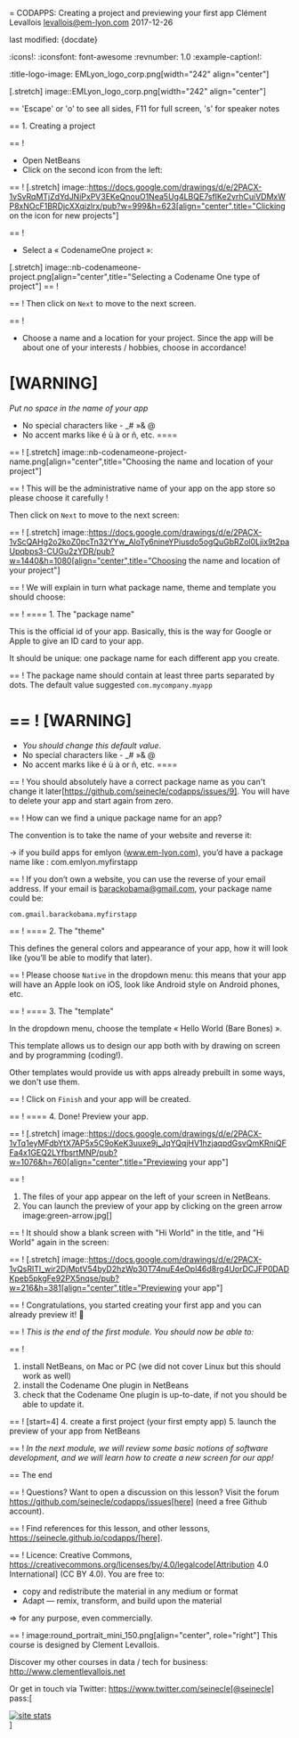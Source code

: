= CODAPPS: Creating a project and previewing your first app
Clément Levallois <levallois@em-lyon.com>
2017-12-26

last modified: {docdate}

:icons!:
:iconsfont:   font-awesome
:revnumber: 1.0
:example-caption!:

:title-logo-image: EMLyon_logo_corp.png[width="242" align="center"]

[.stretch]
image::EMLyon_logo_corp.png[width="242" align="center"]

==  'Escape' or 'o' to see all sides, F11 for full screen, 's' for speaker notes

==  1. Creating a project

==  !
- Open NetBeans
- Click on the second icon from the left:

==  !
[.stretch]
image::https://docs.google.com/drawings/d/e/2PACX-1vSvRqMTjZdYdJNiPxPV3EKeQnouO1Nea5Ug4LBQE7sfIKe2vrhCuiVDMxWP8xNOcF1BRDjcXXqizlrx/pub?w=999&h=623[align="center",title="Clicking on the icon for new projects"]

==  !
- Select a « CodenameOne project »:

[.stretch]
image::nb-codenameone-project.png[align="center",title="Selecting a Codename One type of project"]
==  !


==  !
Then click on `Next` to move to the next screen.

==  !
- Choose a name and a location for your project. Since the app will be about one of your interests / hobbies, choose in accordance!

[WARNING]
====
*Put no space in the name of your app*

- No special characters like - _# »& @
- No accent marks like é ù à or ñ, etc.
====

==  !
[.stretch]
image::nb-codenameone-project-name.png[align="center",title="Choosing the name and location of your project"]

==  !
This will be the administrative name of your app on the app store so please choose it carefully !

Then click on `Next` to move to the next screen:

==  !
[.stretch]
image::https://docs.google.com/drawings/d/e/2PACX-1vScQAHg2o2koZ0pcTn32YYw_AloTy6nineYPiusdo5ogQuGbRZol0Ljix9t2paUpqbps3-CUGu2zYDR/pub?w=1440&h=1080[align="center",title="Choosing the name and location of your project"]

==  !
We will explain in turn what package name, theme and template you should choose:

==  !
==== 1. The "package name"

This is the official id of your app. Basically, this is the way for Google or Apple to give an ID card to your app.

It should be unique: one package name for each different app you create.

==  !
The package name should contain at least three parts separated by dots. The default value suggested `com.mycompany.myapp`

==  !
[WARNING]
====
- *You should change this default value*.
- No special characters like - _# »& @
- No accent marks like é ù à or ñ, etc.
====

==  !
You should absolutely have a correct package name as you can't change it later[https://github.com/seinecle/codapps/issues/9]. You will have to delete your app and start again from zero.

==  !
How can we find a unique package name for an app?

The convention is to take the name of your website and reverse it:

-> if you build apps for emlyon (www.em-lyon.com), you’d have a package name like : com.emlyon.myfirstapp

==  !
If you don’t own a website, you can use the reverse of your email address. If your email is barackobama@gmail.com, your package name could be:

`com.gmail.barackobama.myfirstapp`

==  !
==== 2. The "theme"

This defines the general colors and appearance of your app, how it will look like (you’ll be able to modify that later).

==  !
Please choose `Native` in the dropdown menu: this means that your app will have an Apple look on iOS, look like Android style on Android phones, etc.

==  !
==== 3. The "template"

In the dropdown menu, choose the template « Hello World (Bare Bones) ».

This template allows us to design our app both with by drawing on screen and by programming (coding!).

Other templates would provide us with apps already prebuilt in some ways, we don't use them.

==  !
Click on `Finish` and your app will be created.

==  !
==== 4. Done! Preview your app.

==  !
[.stretch]
image::https://docs.google.com/drawings/d/e/2PACX-1vTq1eyMFdbYtX7AP5x5C9oKeK3uuxe9j_JqYQqjHV1hzjaqpdGsvQmKRniQFFa4x1GEQ2LYfbsrtMNP/pub?w=1076&h=760[align="center",title="Previewing your app"]

==  !
1. The files of your app appear on the left of your screen in NetBeans.
2. You can launch the preview of your app by clicking on the green arrow image:green-arrow.jpg[]

==  !
It should show a blank screen with "Hi World" in the title, and "Hi World" again in the screen:

==  !
[.stretch]
image::https://docs.google.com/drawings/d/e/2PACX-1vQsRlTI_wir2DjMptV54byD2hzWp30T74nuE4eOpl46d8rg4UorDCJFP0DADKpeb5pkgFe92PX5nqse/pub?w=216&h=381[align="center",title="Previewing your app"]


==  !
Congratulations, you started creating your first app and you can already preview it! 🎉

==  !
*This is the end of the first module. You should now be able to:*

==  !
1. install NetBeans, on Mac or PC (we did not cover Linux but this should work as well)
2. install the Codename One plugin in NetBeans
3. check that the Codename One plugin is up-to-date, if not you should be able to update it.

==  !
[start=4]
4. create a first project (your first empty app)
5. launch the preview of your app from NetBeans

==  !
*In the next module, we will review some basic notions of software development, and we will learn how to create a new screen for our app!*

==  The end

==  !
Questions? Want to open a discussion on this lesson? Visit the forum https://github.com/seinecle/codapps/issues[here] (need a free Github account).

==  !
Find references for this lesson, and other lessons, https://seinecle.github.io/codapps/[here].

==  !
Licence: Creative Commons, https://creativecommons.org/licenses/by/4.0/legalcode[Attribution 4.0 International] (CC BY 4.0).
You are free to:

- copy and redistribute the material in any medium or format
- Adapt — remix, transform, and build upon the material

=> for any purpose, even commercially.

==  !
image:round_portrait_mini_150.png[align="center", role="right"]
This course is designed by Clement Levallois.

Discover my other courses in data / tech for business: http://www.clementlevallois.net

Or get in touch via Twitter: https://www.twitter.com/seinecle[@seinecle]
pass:[    <!-- Start of StatCounter Code for Default Guide -->
    <script type="text/javascript">
        var sc_project = 11592657;
        var sc_invisible = 1;
        var sc_security = "11592657";
        var scJsHost = (("https:" == document.location.protocol) ?
            "https://secure." : "http://www.");
        document.write("<sc" + "ript type='text/javascript' src='" +
            scJsHost +
            "statcounter.com/counter/counter.js'></" + "script>");
    </script>
    <noscript><div class="statcounter"><a title="site stats"
    href="http://statcounter.com/" target="_blank"><img
    class="statcounter"
    src="//c.statcounter.com/11592657/0/11592657/1/" alt="site
    stats"></a></div></noscript>
    <!-- End of StatCounter Code for Default Guide -->]
